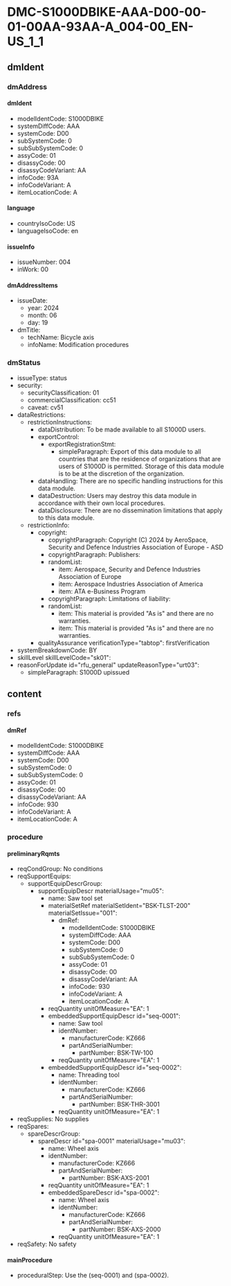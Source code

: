 # DMC-S1000DBIKE-AAA-D00-00-01-00AA-93AA-A_004-00_EN-US_1_1

## dmIdent

### dmAddress

#### dmIdent

*   modelIdentCode: S1000DBIKE
*   systemDiffCode: AAA
*   systemCode: D00
*   subSystemCode: 0
*   subSubSystemCode: 0
*   assyCode: 01
*   disassyCode: 00
*   disassyCodeVariant: AA
*   infoCode: 93A
*   infoCodeVariant: A
*   itemLocationCode: A

#### language

*   countryIsoCode: US
*   languageIsoCode: en

#### issueInfo

*   issueNumber: 004
*   inWork: 00

#### dmAddressItems

*   issueDate:
    *   year: 2024
    *   month: 06
    *   day: 19
*   dmTitle:
    *   techName: Bicycle axis
    *   infoName: Modification procedures

### dmStatus

*   issueType: status
*   security:
    *   securityClassification: 01
    *   commercialClassification: cc51
    *   caveat: cv51
*   dataRestrictions:
    *   restrictionInstructions:
        *   dataDistribution: To be made available to all S1000D users.
        *   exportControl:
            *   exportRegistrationStmt:
                *   simpleParagraph: Export of this data module to all countries that are the residence of organizations that are users of S1000D is permitted. Storage of this data module is to be at the discretion of the organization.
        *   dataHandling: There are no specific handling instructions for this data module.
        *   dataDestruction: Users may destroy this data module in accordance with their own local procedures.
        *   dataDisclosure: There are no dissemination limitations that apply to this data module.
    *   restrictionInfo:
        *   copyright:
            *   copyrightParagraph: Copyright (C) 2024 by AeroSpace, Security and Defence Industries Association of Europe - ASD
            *   copyrightParagraph: Publishers:
            *   randomList:
                *   item: Aerospace, Security and Defence Industries Association of Europe
                *   item: Aerospace Industries Association of America
                *   item: ATA e-Business Program
            *   copyrightParagraph: Limitations of liability:
            *   randomList:
                *   item: This material is provided "As is" and there are no warranties.
                *   item: This material is provided "As is" and there are no warranties.
        *   qualityAssurance verificationType="tabtop": firstVerification
*   systemBreakdownCode: BY
*   skillLevel skillLevelCode="sk01":
*   reasonForUpdate id="rfu_general" updateReasonType="urt03":
    *   simpleParagraph: S1000D upissued

## content

### refs

#### dmRef

*   modelIdentCode: S1000DBIKE
*   systemDiffCode: AAA
*   systemCode: D00
*   subSystemCode: 0
*   subSubSystemCode: 0
*   assyCode: 01
*   disassyCode: 00
*   disassyCodeVariant: AA
*   infoCode: 930
*   infoCodeVariant: A
*   itemLocationCode: A

### procedure

#### preliminaryRqmts

*   reqCondGroup: No conditions
*   reqSupportEquips:
    *   supportEquipDescrGroup:
        *   supportEquipDescr materialUsage="mu05":
            *   name: Saw tool set
            *   materialSetRef materialSetIdent="BSK-TLST-200" materialSetIssue="001":
                *   dmRef:
                    *   modelIdentCode: S1000DBIKE
                    *   systemDiffCode: AAA
                    *   systemCode: D00
                    *   subSystemCode: 0
                    *   subSubSystemCode: 0
                    *   assyCode: 01
                    *   disassyCode: 00
                    *   disassyCodeVariant: AA
                    *   infoCode: 930
                    *   infoCodeVariant: A
                    *   itemLocationCode: A
            *   reqQuantity unitOfMeasure="EA": 1
            *   embeddedSupportEquipDescr id="seq-0001":
                *   name: Saw tool
                *   identNumber:
                    *   manufacturerCode: KZ666
                    *   partAndSerialNumber:
                        *   partNumber: BSK-TW-100
                *   reqQuantity unitOfMeasure="EA": 1
            *   embeddedSupportEquipDescr id="seq-0002":
                *   name: Threading tool
                *   identNumber:
                    *   manufacturerCode: KZ666
                    *   partAndSerialNumber:
                        *   partNumber: BSK-THR-3001
                *   reqQuantity unitOfMeasure="EA": 1
*   reqSupplies: No supplies
*   reqSpares:
    *   spareDescrGroup:
        *   spareDescr id="spa-0001" materialUsage="mu03":
            *   name: Wheel axis
            *   identNumber:
                *   manufacturerCode: KZ666
                *   partAndSerialNumber:
                    *   partNumber: BSK-AXS-2001
            *   reqQuantity unitOfMeasure="EA": 1
            *   embeddedSpareDescr id="spa-0002":
                *   name: Wheel axis
                *   identNumber:
                    *   manufacturerCode: KZ666
                    *   partAndSerialNumber:
                        *   partNumber: BSK-AXS-2000
                *   reqQuantity unitOfMeasure="EA": 1
*   reqSafety: No safety

#### mainProcedure

*   proceduralStep: Use the (seq-0001) and (spa-0002).